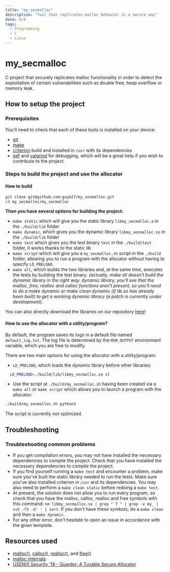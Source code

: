 ```yaml
---
title: "my_secmalloc"
description: "Tool that replicates malloc behavior in a secure way"
date: N/A
tags:
  - Programming
  - C
  - Linux
---
```


# my_secmalloc
C project that securely replicates malloc functionality in order to detect the exploitation of certain vulnerabilities such as double free, heap overflow or memory leak.

## How to setup the project
### Prerequisites
You'll need to check that each of these tools is installed on your device:
- [git](https://git-scm.com/download/win)
- [make](https://cmake.org/download/)
- [criterion](https://criterion.readthedocs.io/en/master/setup.html) build and installed in `/usr` with its dependencies
- [gef](https://github.com/hugsy/gef) and [valgrind](https://valgrind.org/downloads/current.html) for debugging, which will be a great help if you wish to contribute to the project.

### Steps to build the project and use the allocator
#### How to build
```bash
git clone git@github.com:guyb27/my_secmalloc.git
cd my_secmalloc/my_secmalloc
```
**Then you have several options for building the project:**
- ``make static`` which will give you the static library ``libmy_secmalloc.a`` in the ``./build/lib`` folder
- ``make dynamic``, which gives you the dynamic library ``libmy_secmalloc.so`` in the ``./build/lib`` folder
- ``make test`` which gives you the test binary ``test`` in the ``./build/test`` folder, it works thanks to the static lib
- ``make script`` which will give you a ``my_secmalloc.sh`` script in the ``./build`` folder, allowing you to run a program with the allocator without having to specify ``LD_PRELOAD``.
- ``make all``, which builds the two libraries and, at the same time, executes the tests by building the test binary.
  *(actually, make all doesn't build the dynamic library in the right way.
  dynamic library, you'll see that the malloc, free, realloc and calloc functions aren't present, so you'll need to do a make dynamic
  or make clean dynamic (if lib.so has already been built) to get a working dynamic library (a patch is currently under development)*.

You can also directly download the libraries on our repository [here](https://github.com/guyb27/my_secmalloc/releases/tag/v0.1.0)!

#### How to use the allocator with a utility/program?
By default, the program saves its logs in a default file named ``default_log.txt``. The log file is determined by the ``MSM_OUTPUT`` environment variable, which you are free to modify.

There are two main options for using the allocator with a utility/program:
- ``LD_PRELOAD``, which loads the dynamic library before other libraries:
````bash
  LD_PRELOAD=./build/lib/libmy_secmalloc.so sl
````

- Use the script at ``./build/my_secmalloc.sh`` having been created via a ``make all`` or ``make script`` which allows you to launch a program with the allocator:
````bash
./build/my_secmalloc.sh python3
````
The script is currently not optimized.

## Troubleshooting
### Troubleshooting common problems
- If you get compilation errors, you may not have installed the necessary dependencies to compile the project.
  Check that you have installed the necessary dependencies to compile the project.
- If you find yourself running a ``make test`` and encounter a problem, make sure you've built the static library needed to run the tests.
  Make sure you've also installed criterion in `/usr` and its dependencies.
  You may also need to perform a ``make clean static`` before redoing a ``make test``.
- At present, the solution does not allow you to run every program, so check that you have the malloc, calloc, realloc and free symbols with this command:
  ``nm libmy_secmalloc.so | grep " T " | grep -v my_ | cut -f3 -d' ' | sort``. If you don't have these symbols, do a ``make clean`` and then a ``make dynamic``.
- For any other error, don't hesitate to open an issue in accordance with the given template.

## Resources used

- [malloc()](https://linux.die.net/man/3/malloc), [calloc()](https://linux.die.net/man/3/malloc), [realloc()](https://linux.die.net/man/3/malloc), and [free()](https://linux.die.net/man/3/malloc)
- [malloc internals](https://sourceware.org/glibc/wiki/MallocInternals)
- [USENIX Security '18 - Guarder: A Tunable Secure Allocator](https://www.youtube.com/watch?v=Q26_z5oKTVA)
